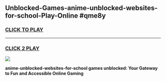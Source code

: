 
## Unblocked-Games-anime-unblocked-websites-for-school-Play-Online #qme8y
<h3>
<a href="https://news.freeplayer.one?title=anime-unblocked-websites-for-school&ref=3">CLICK TO PLAY</a></h3>
<hr>

<h3>
<a href="https://news.freeplayer.one?title=anime-unblocked-websites-for-school&ref=3">CLICK 2 PLAY</a>
  
</h3>

<a href="https://news.freeplayer.one?title=anime-unblocked-websites-for-school&ref=3"><img src="https://clearcache.store/games.png"></a>


**anime-unblocked-websites-for-school games unblocked: Your Gateway to Fun and Accessible Online Gaming**
